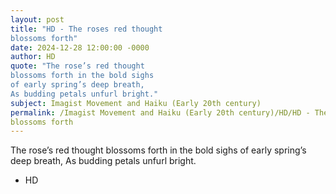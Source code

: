 ```yaml
---
layout: post
title: "HD - The roses red thought 
blossoms forth"
date: 2024-12-28 12:00:00 -0000
author: HD
quote: "The rose’s red thought 
blossoms forth in the bold sighs 
of early spring’s deep breath, 
As budding petals unfurl bright."
subject: Imagist Movement and Haiku (Early 20th century)
permalink: /Imagist Movement and Haiku (Early 20th century)/HD/HD - The roses red thought 
blossoms forth
---
```


The rose’s red thought 
blossoms forth in the bold sighs 
of early spring’s deep breath, 
As budding petals unfurl bright.

- HD

